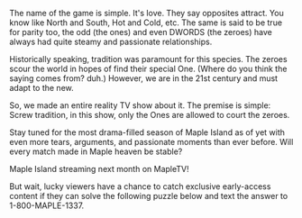 The name of the game is simple. It's love. They say opposites attract. You know like North and South, Hot and Cold, etc. The same is said to be true for parity too, the odd (the ones) and even DWORDS (the zeroes) have always had quite steamy and passionate relationships.

Historically speaking, tradition was paramount for this species. The zeroes scour the world in hopes of find their special One. (Where do you think the saying comes from? duh.) However, we are in the 21st century and must adapt to the new.

So, we made an entire reality TV show about it. The premise is simple: Screw tradition, in this show, only the Ones are allowed to court the zeroes.

Stay tuned for the most drama-filled season of Maple Island as of yet with even more tears, arguments, and passionate moments than ever before. Will every match made in Maple heaven be stable?

Maple Island streaming next month on MapleTV!

But wait, lucky viewers have a chance to catch exclusive early-access content if they can solve the following puzzle below and text the answer to 1-800-MAPLE-1337.